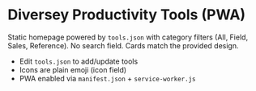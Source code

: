 # Diversey Productivity Tools (PWA)

Static homepage powered by `tools.json` with category filters (All, Field, Sales, Reference).
No search field. Cards match the provided design.

- Edit `tools.json` to add/update tools
- Icons are plain emoji (icon field)
- PWA enabled via `manifest.json` + `service-worker.js`

